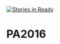 [![Stories in Ready](https://badge.waffle.io/natsuki0623/PA2016.png?label=ready&title=Ready)](https://waffle.io/natsuki0623/PA2016)
# PA2016